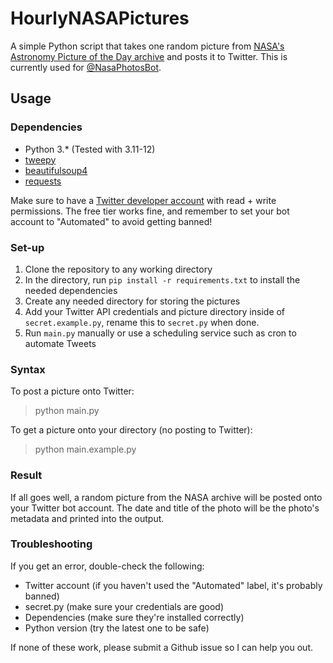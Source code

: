 # HourlyNASAPictures
A simple Python script that takes one random picture from [NASA's Astronomy Picture of the Day archive](https://apod.nasa.gov/) and posts it to Twitter. This is currently used for [@NasaPhotosBot](https://twitter.com/NasaPhotosBot).

## Usage
### Dependencies
- Python 3.* (Tested with 3.11-12)
- [tweepy](https://pypi.org/project/tweepy/)
- [beautifulsoup4](https://pypi.org/project/beautifulsoup4/)
- [requests](https://pypi.org/project/requests/)

Make sure to have a [Twitter developer account](https://developer.twitter.com) with read + write permissions. The free tier works fine, and remember to set your bot account to "Automated" to avoid getting banned!

### Set-up
1. Clone the repository to any working directory
2. In the directory, run `pip install -r requirements.txt` to install the needed dependencies
3. Create any needed directory for storing the pictures
4. Add your Twitter API credentials and picture directory inside of `secret.example.py`, rename this to `secret.py` when done.
5. Run `main.py` manually or use a scheduling service such as cron to automate Tweets

### Syntax
To post a picture onto Twitter:
> python main.py

To get a picture onto your directory (no posting to Twitter):
> python main.example.py

### Result
If all goes well, a random picture from the NASA archive will be posted onto your Twitter bot account. The date and title of the photo will be the photo's metadata and printed into the output.

### Troubleshooting
If you get an error, double-check the following:
- Twitter account (if you haven't used the "Automated" label, it's probably banned)
- secret.py (make sure your credentials are good)
- Dependencies (make sure they're installed correctly)
- Python version (try the latest one to be safe)

If none of these work, please submit a Github issue so I can help you out.